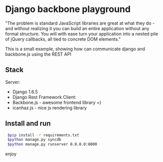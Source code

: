 Django backbone playground
==========================
"The problem is standard JavaScript libraries are great at what they do -
and without realizing it you can build an entire application without any
formal structure. You will with ease turn your application into a nested pile
of jQuery callbacks, all tied to concrete DOM elements."

This is a small example, showing how can communicate django and backbone.js using the REST API

Stack
-----
Server:
 * Django 1.6.5
 * Django Rest Framework
Client:
 * Backbone.js - awesome frontend library =)
 * icanhaz.js - nice js rendering library

Install and run
---------------
```bash
 $pip install -r requirements.txt
 $python manage.py syncdb
 $python manage.py runserver 0.0.0.0:8000
```

enjoy